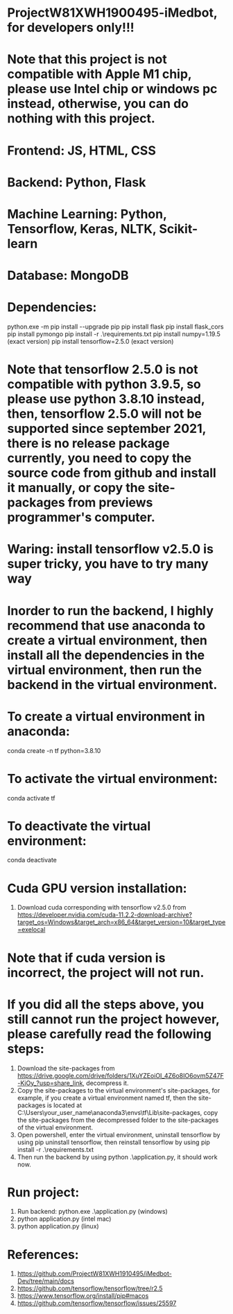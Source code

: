 # ProjectW81XWH1900495-iMedbot, for developers only!!!

# Note that this project is not compatible with Apple M1 chip, please use Intel chip or windows pc instead, otherwise, you can do nothing with this project.

# Frontend: JS, HTML, CSS
# Backend: Python, Flask
# Machine Learning: Python, Tensorflow, Keras, NLTK, Scikit-learn
# Database: MongoDB

# Dependencies:
python.exe -m pip install --upgrade pip
pip install flask
pip install flask_cors
pip install pymongo
pip install -r .\requirements.txt
pip install numpy=1.19.5 (exact version)
pip install tensorflow=2.5.0 (exact version)
# Note that tensorflow 2.5.0 is not compatible with python 3.9.5, so please use python 3.8.10 instead, then, tensorflow 2.5.0 will not be supported since september 2021, there is no release package currently, you need to copy the source code from github and install it manually, or copy the site-packages from previews programmer's computer.

# Waring: install tensorflow v2.5.0 is super tricky, you have to try many way 


# Inorder to run the backend, I highly recommend that use anaconda to create a virtual environment, then install all the dependencies in the virtual environment, then run the backend in the virtual environment.
# To create a virtual environment in anaconda:
conda create -n tf python=3.8.10
# To activate the virtual environment:
conda activate tf
# To deactivate the virtual environment:
conda deactivate

# Cuda GPU version installation:
1. Download cuda corresponding with tensorflow v2.5.0 from https://developer.nvidia.com/cuda-11.2.2-download-archive?target_os=Windows&target_arch=x86_64&target_version=10&target_type=exelocal
# Note that if cuda version is incorrect, the project will not run.

# If you did all the steps above, you still cannot run the project however, please carefully read the following steps:
1. Download the site-packages from https://drive.google.com/drive/folders/1XuYZEoiOI_4Z6o8IO6ovm5Z47F-KiOy_?usp=share_link, decompress it.
2. Copy the site-packages to the virtual environment's site-packages, for example, if you create a virtual environment named tf, then the site-packages is located at C:\Users\your_user_name\anaconda3\envs\tf\Lib\site-packages, copy the site-packages from the decompressed folder to the site-packages of the virtual environment.
3. Open powershell, enter the virtual environment, uninstall tensorflow by using pip uninstall tensorflow, then reinstall tensorflow by using pip install -r .\requirements.txt
4. Then run the backend by using python .\application.py, it should work now.
# Run project:
1. Run backend: python.exe .\application.py (windows)
2. python application.py (intel mac)
3. python application.py (linux)


# References:
1. https://github.com/ProjectW81XWH1910495/iMedbot-Dev/tree/main/docs
2. https://github.com/tensorflow/tensorflow/tree/r2.5
3. https://www.tensorflow.org/install/pip#macos
4. https://github.com/tensorflow/tensorflow/issues/25597